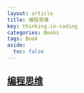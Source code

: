 ```yaml
---
layout: article
title: 编程思维
key: thinking-in-coding
categories: Books
tags: Book
aside:
  toc: false
---
```


## [编程思维](/coding.html)
